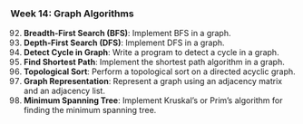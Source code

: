 ### Week 14: Graph Algorithms
92. **Breadth-First Search (BFS)**: Implement BFS in a graph.
93. **Depth-First Search (DFS)**: Implement DFS in a graph.
94. **Detect Cycle in Graph**: Write a program to detect a cycle in a graph.
95. **Find Shortest Path**: Implement the shortest path algorithm in a graph.
96. **Topological Sort**: Perform a topological sort on a directed acyclic graph.
97. **Graph Representation**: Represent a graph using an adjacency matrix and an adjacency list.
98. **Minimum Spanning Tree**: Implement Kruskal’s or Prim’s algorithm for finding the minimum spanning tree.

